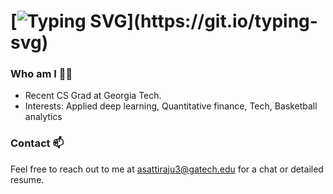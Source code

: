 # [![Typing SVG](https://readme-typing-svg.herokuapp.com?font=Montserrat&color=%239955FF&vCenter=true&lines=Hello!+I+am+Abhinav+Sattiraju!)](https://git.io/typing-svg)

### Who am I 🧑‍🎓
- Recent CS Grad at Georgia Tech.
- Interests: Applied deep learning, Quantitative finance, Tech, Basketball analytics

### Contact 📫
Feel free to reach out to me at <asattiraju3@gatech.edu> for a chat or detailed resume.

